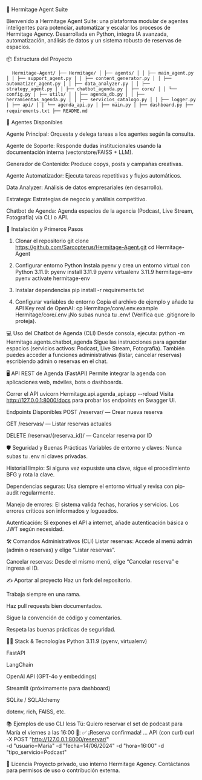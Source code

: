 🤖 Hermitage Agent Suite

Bienvenido a Hermitage Agent Suite: una plataforma modular de agentes inteligentes para potenciar, automatizar y escalar los procesos de Hermitage Agency.
Desarrollada en Python, integra IA avanzada, automatización, análisis de datos y un sistema robusto de reservas de espacios.

📦 Estructura del Proyecto
<pre> <code> Hermitage-Agent/ ├── Hermitage/ │ ├── agents/ │ │ ├── main_agent.py │ │ ├── support_agent.py │ │ ├── content_generator.py │ │ ├── automatizer_agent.py │ │ ├── data_analyzer.py │ │ ├── strategy_agent.py │ │ ├── chatbot_agenda.py │ ├── core/ │ │ └── config.py │ ├── utils/ │ │ ├── agenda_db.py │ │ ├── herramientas_agenda.py │ │ ├── servicios_catalogo.py │ │ ├── logger.py │ ├── api/ │ │ └── agenda_api.py │ ├── main.py │ ├── dashboard.py ├── requirements.txt ├── README.md </code> </pre>


🧠 Agentes Disponibles

Agente Principal: Orquesta y delega tareas a los agentes según la consulta.

Agente de Soporte: Responde dudas institucionales usando la documentación interna (vectorstore/FAISS + LLM).

Generador de Contenido: Produce copys, posts y campañas creativas.

Agente Automatizador: Ejecuta tareas repetitivas y flujos automáticos.

Data Analyzer: Análisis de datos empresariales (en desarrollo).

Estratega: Estrategias de negocio y análisis competitivo.

Chatbot de Agenda: Agenda espacios de la agencia (Podcast, Live Stream, Fotografía) vía CLI o API.



🚀 Instalación y Primeros Pasos
1. Clonar el repositorio
git clone https://github.com/Sarcopterus/Hermitage-Agent.git
cd Hermitage-Agent

2. Configurar entorno Python
Instala pyenv y crea un entorno virtual con Python 3.11.9:
pyenv install 3.11.9
pyenv virtualenv 3.11.9 hermitage-env
pyenv activate hermitage-env

3. Instalar dependencias
pip install -r requirements.txt

4. Configurar variables de entorno
Copia el archivo de ejemplo y añade tu API Key real de OpenAI:
cp Hermitage/core/.env.example Hermitage/core/.env
¡No subas nunca tu .env!
(Verifica que .gitignore lo proteja).

💻 Uso del Chatbot de Agenda (CLI)
Desde consola, ejecuta:
python -m Hermitage.agents.chatbot_agenda
Sigue las instrucciones para agendar espacios (servicios activos: Podcast, Live Stream, Fotografía).
También puedes acceder a funciones administrativas (listar, cancelar reservas) escribiendo admin o reservas en el chat.

🖥️ API REST de Agenda (FastAPI)
Permite integrar la agenda con aplicaciones web, móviles, bots o dashboards.

Correr el API
uvicorn Hermitage.api.agenda_api:app --reload
Visita http://127.0.0.1:8000/docs para probar los endpoints en Swagger UI.

Endpoints Disponibles
POST /reservar/ — Crear nueva reserva

GET /reservas/ — Listar reservas actuales

DELETE /reservar/{reserva_id}/ — Cancelar reserva por ID

🛡️ Seguridad y Buenas Prácticas
Variables de entorno y claves: Nunca subas tu .env ni claves privadas.

Historial limpio: Si alguna vez expusiste una clave, sigue el procedimiento BFG y rota la clave.

Dependencias seguras: Usa siempre el entorno virtual y revisa con pip-audit regularmente.

Manejo de errores: El sistema valida fechas, horarios y servicios. Los errores críticos son informados y logueados.

Autenticación: Si expones el API a internet, añade autenticación básica o JWT según necesidad.

🛠️ Comandos Administrativos (CLI)
Listar reservas:
Accede al menú admin (admin o reservas) y elige “Listar reservas”.

Cancelar reservas:
Desde el mismo menú, elige “Cancelar reserva” e ingresa el ID.

✍️ Aportar al proyecto
Haz un fork del repositorio.

Trabaja siempre en una rama.

Haz pull requests bien documentados.

Sigue la convención de código y comentarios.

Respeta las buenas prácticas de seguridad.

👨‍💻 Stack & Tecnologías
Python 3.11.9 (pyenv, virtualenv)

FastAPI

LangChain

OpenAI API (GPT-4o y embeddings)

Streamlit (próximamente para dashboard)

SQLite / SQLAlchemy

dotenv, rich, FAISS, etc.

📚 Ejemplos de uso
CLI
less
Tú: Quiero reservar el set de podcast para María el viernes a las 16:00
🤖: ✅ ¡Reserva confirmada! ...
API (con curl)
curl -X POST "http://127.0.0.1:8000/reservar/" \
  -d "usuario=María" -d "fecha=14/06/2024" -d "hora=16:00" -d "tipo_servicio=Podcast"


📑 Licencia
Proyecto privado, uso interno Hermitage Agency.
Contáctanos para permisos de uso o contribución externa.

